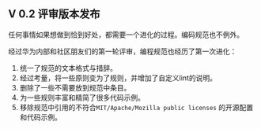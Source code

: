 ## V 0.2 评审版本发布

任何事情如果想做到恰到好处，都需要一个进化的过程。编码规范也不例外。

经过华为内部和社区朋友们的第一轮评审，编程规范也经历了第一次进化：

1. 统一了规范的文本格式与措辞。
2. 经过考量，将一些原则变为了规则，并增加了自定义lint的说明。
3. 删除了一些不需要放到规范中条目。
4. 为一些规则丰富和精简了很多代码示例。
5. 移除规范中引用的不符合`MIT/Apache/Mozilla public licenses` 的开源配置和代码示例。
